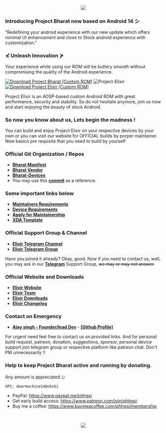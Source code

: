<p align="center">
  <img src="[https://i.imgur.com/gcOvt3T.png](https://github.com/Project-bharat/.github/blob/main/assets/1_20240211_204909_0000.jpg)" />
</p>

### Introducing Project Bharat now based on Android 14 シ

<p>"Redefining your android experience with our new update which offers minimal UI enhancement and close to Stock android experience with customization."</p>

### ⊀ Unleash Innovation ⊁

Your experience while using our ROM will be buttery smooth without compromising the quality of the Android experience.

[![Download Project Bharat [Custom ROM]](https://img.shields.io/sourceforge/dm/project-bharat.svg)](https://projectelixiros.com/download) <img src="https://komarev.com/ghpvc/?username=Project-Elixir&style=flat-square" alt="Project-Elixir" />  [![Download Project Elixir [Custom ROM]](https://img.shields.io/sourceforge/dt/project-elixir.svg)](https://projectelixiros.com/download) 

Project Elixir is an AOSP-based custom Android ROM with great performance, security and stability. So do not hesitate anymore, join us now and start enjoying the beauty of stock Android. 

### So now you know about us, Lets begin the madness !
You can build and enjoy Project Elixir on your respective devices by your own or you can visit our website for OFFICIAL builds by porper maintainer. Now basics pre requisite that you need to build by yourself

### Official Git Organization / Repos 
* [**Bharat Manifest**](https://github.com/https://github.com/Project-bharat/.github/blob/main/assets/1_20240211_204909_0000.jpg)
* [**Bharat Vendor**](https://github.com/Project-Elixir/vendor_aosp)
* [**Bharat-Devices**](https://github.com/ProjectElixir-Devices)
* You may use this [**commit**](https://github.com/ProjectElixir-Devices/device_xiaomi_sweet/commit/7e3fd483f02bf4f8a5d23c35b6f1692aec35a2fb) as a reference.

### Some important links below
* [**Maintainers Requirements**](https://projectelixiros.com/documentation)
* [**Device Requirements**](https://projectelixiros.com/documentation)
* [**Apply for Maintainership**](https://docs.google.com/forms/d/1eme8i0nXFNpv2fEfbskoANIwLUGy4KcYXssluWv6obE)
* [**XDA Template**](https://github.com/Project-Elixir/docs/blob/UNO/xda_template.txt)

### Official Support Group & Channel
 * [**Elixir Telegram Channel**](https://telegram.me/Elixir_Updates)
 * [**Elixir Telegram Group**](https://telegram.me/Elixir_Discussion)
 
Have you joined it already? Okay, good. Now if you need to contact us, well, you may ask in our [**Telegram**](https://telegram.me/Elixir_Discussion) Support Group, ~~we may or may not answer.~~
 
 ### Official Website and Downloads
 * [**Elixir Website**](https://projectelixiros.com/)
 * [**Elixir Team**](https://projectelixiros.com/team)
 * [**Elixir Downloads**](https://projectelixiros.com/download)
 * [**Elixir Changelog**](https://projectelixiros.com/changelog)

### Contact on Emergency
* [**Ajay singh - Founder/lead Dev**](https://telegram.me/nobiajay) - [**[Github Profile]**](https://github.com/phhgsi)

For urgent need feel free to contact us on provided links. And for personal build request, patreon, donation, suggestions, sponsor, personal device support join telegram group or respective platform like patreon chat. Don't PM unnecessarily !!

### Help to keep Project Bharat active and running by donating. 
Any amount is appreciated.シ

```
UPI: dwarmachine24@oksbi
```
- PayPal: https://www.paypal.me/phhgsi
- Get early build access: https://www.patreon.com/join/phhgsi
- Buy me a coffee: https://www.buymeacoffee.com/phhgsi/membership    

<br>

<p align="center">
  <img src="https://i.imgur.com/uJQqd7q.png" />
</p>

